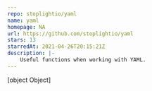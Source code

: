 ```yaml
---
repo: stoplightio/yaml
name: yaml
homepage: NA
url: https://github.com/stoplightio/yaml
stars: 13
starredAt: 2021-04-26T20:15:21Z
description: |-
    Useful functions when working with YAML.
---
```


[object Object]
